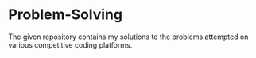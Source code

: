 # Problem-Solving
The given repository contains my solutions to the problems attempted on various competitive 
coding platforms.
